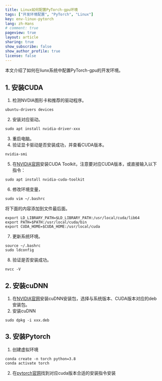 ```yaml
---
title: Linux如何配置PyTorch-gpu环境
tags: ["开发环境配置", "PyTorch", "Linux"]
key: env-linux-pytorch
lang: zh-Hans
# comment: true
pageview: true
layout: article
sharing: true
show_subscribe: false
show_author_profile: true
license: false
---
```


本文介绍了如何在liunx系统中配置PyTorch-gpu的开发环境。<!--more-->

## 1. 安装CUDA

1. 检测NVDIA图形卡和推荐的驱动程序。

```shell
ubuntu-drivers devices
```
2. 安装对应驱动。
```shell
sudo apt install nvidia-driver-xxx
```
3. 重启电脑。
4. 验证显卡驱动是否安装成功，并查看CUDA版本。
```shell
nvidia-smi
```
5. 在[NVIDIA官网](https://developer.nvidia.com/cuda-toolkit-archive)安装CUDA Toolkit，注意要对应CUDA版本，或直接输入以下指令：	
```shell
sudo apt install nvidia-cuda-toolkit
```
6. 修改环境变量，
```shell
sudo vim ~/.bashrc
```
将下面的内容添加到文件最后面。
```shell
export LD_LIBRARY_PATH=$LD_LIBRARY_PATH:/usr/local/cuda/lib64
export PATH=$PATH:/usr/local/cuda/bin
export CUDA_HOME=$CUDA_HOME:/usr/local/cuda
```
7. 更新系统环境。
```shell
source ~/.bashrc
sudo ldconfig
```
8. 验证是否安装成功。
```shell
nvcc -V
```

## 2. 安装cuDNN

1. 在[NVIDIA官网](https://developer.nvidia.com/rdp/cudnn-download)安装cuDNN安装包，选择与系统版本、CUDA版本对应的deb安装包。
2. 安装cuDNN
```shell
sudo dpkg -i xxx.deb
```

## 3. 安装Pytorch

1. 创建虚拟环境
```shell
conda create -n torch python=3.8
conda activate torch
```
2. 在[pytorch官网](https://pytorch.org/get-started/locally)找到对应cuda版本合适的安装指令安装